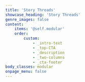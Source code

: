 ```yaml
---
title: 'Story Threads'
showcase_heading: 'Story Threads'
genre_images: false
content:
    items: '@self.modular'
    order:
        custom:
            - _intro-text
            - _top-CTA
            - _description
            - _two-columns
            - _cta-footer
body_classes: modular
onpage_menu: false
---
```


